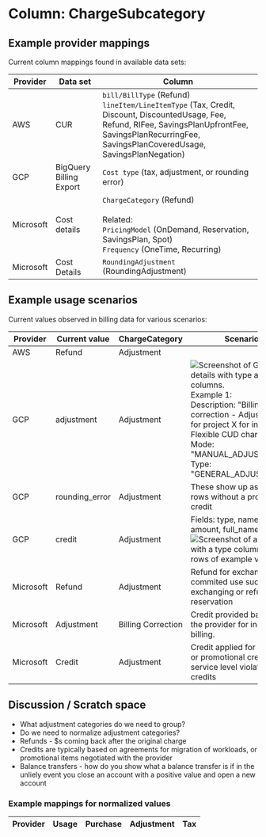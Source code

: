 # Column: ChargeSubcategory

## Example provider mappings

Current column mappings found in available data sets:

| Provider  | Data set                | Column                                                                                                                                                                                                                                                        |
| --------- | ----------------------- | ------------------------------------------------------------------------------------------------------------------------------------------------------------------------------------------------------------------------------------------------------------- |
| AWS       | CUR                     | `bill/BillType` (Refund)<br>`lineItem/LineItemType` (Tax, Credit, Discount, DiscountedUsage, Fee, Refund, RIFee, SavingsPlanUpfrontFee, SavingsPlanRecurringFee, SavingsPlanCoveredUsage, SavingsPlanNegation) |
| GCP       | BigQuery Billing Export | `Cost type` (tax, adjustment, or rounding error)                                                                                                                                                                                                     |
| Microsoft | Cost details            | `ChargeCategory` (Refund)<br><br>Related:<br>`PricingModel` (OnDemand, Reservation, SavingsPlan, Spot)<br>`Frequency` (OneTime, Recurring)  
| Microsoft | Cost Details            |`RoundingAdjustment` (RoundingAdjustment) |

## Example usage scenarios

Current values observed in billing data for various scenarios:

| Provider  | Current value                      | ChargeCategory | Scenario                                                                                                                                                                                                                                                                                                                                                                                                                                                                      |
| --------- | ---------------------------------- | ---------- | ---------------------------------------------------------------------------------------------------------------------------------------------------------------------------------------------------------------------------------------------------------------------------------------------------------------------------------------------------------- |                                                                    
| AWS       | Refund                             | Adjustment |                                                                                                                                                                                                                                                              |
| GCP       | adjustment                         | Adjustment | ![Screenshot of GCP cost details with type and mode columns.](https://github.com/FinOps-Open-Cost-and-Usage-Spec/FOCUS_Spec/assets/399533/af90e4cd-f3c0-448a-bb0f-0249bcf7135c)<br>Example 1:<br>Description: "Billing correction - Adjustment for project X for incorrect Flexible CUD charge"<br>Mode: "MANUAL_ADJUSTMENT"<br>Type: "GENERAL_ADJUSTMENT" |
| GCP       | rounding_error                     | Adjustment | These show up as monthly rows without a project as a credit                                                                                                                                                                                                                                                                                                |
| GCP       | credit                             | Adjustment | Fields: type, name, amount, full_name, id<br>![Screenshot of a table with a type column and 5 rows of example values](https://github.com/FinOps-Open-Cost-and-Usage-Spec/FOCUS_Spec/assets/399533/15bcc210-5a36-473b-aeac-c1d2682dfdc8)                                                                                                                    |                                                                                                                                                                                                                                                                                                           |
| Microsoft | Refund                             | Adjustment | Refund for exchange of commited use such as exchanging or refunding a reservation                                                                                                                                                                                                                                                                                                                               |
| Microsoft | Adjustment                         | Billing Correction | Credit provided back by the provider for incorrect billing.                                                                                                                                                                                                                                                                                                                                           |
| Microsoft | Credit                             | Adjustment | Credit applied for good will or promotional credit or service level violation credits                                                                                                                                                                                                                                                                                                                                       |

## Discussion / Scratch space

- What adjustment categories do we need to group?
- Do we need to normalize adjustment categories?
- Refunds - $s coming back after the original charge
- Credits are typically based on agreements for migration of workloads, or promotional items negotiated with the provider
- Balance transfers - how do you show what a balance transfer is if in the unliely event you close an account with a positive value and open a new account

### Example mappings for normalized values

| Provider  | Usage                                                                                                | Purchase                                                         | Adjustment               | Tax |
| --------- | ---------------------------------------------------------------------------------------------------- | ---------------------------------------------------------------- | ------------------------ | --- |
